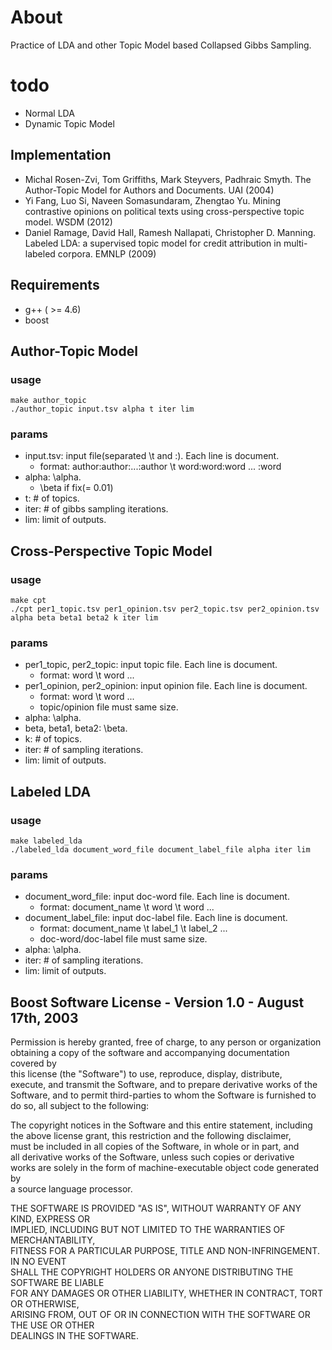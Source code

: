 # About
Practice of LDA and other Topic Model based Collapsed Gibbs Sampling.

# todo  
- Normal LDA  
- Dynamic Topic Model   

## Implementation
- Michal Rosen-Zvi, Tom Griffiths, Mark Steyvers, Padhraic Smyth. The Author-Topic Model for Authors and Documents. UAI (2004)  
- Yi Fang, Luo Si, Naveen Somasundaram, Zhengtao Yu. Mining contrastive opinions on political texts using cross-perspective topic model. WSDM (2012)    
- Daniel Ramage, David Hall, Ramesh Nallapati, Christopher D. Manning. Labeled LDA: a supervised topic model for credit attribution in multi-labeled corpora. EMNLP (2009)   

## Requirements
- g++ ( >= 4.6)   
- boost   


## Author-Topic Model
### usage

    make author_topic
    ./author_topic input.tsv alpha t iter lim
    
### params
- input.tsv: input file(separated \t and :). Each line is document.  
  - format: author:author:...:author \t word:word:word ...  :word
- alpha: \alpha.  
  - \beta if fix(= 0.01)  
- t: # of topics.  
- iter: # of gibbs sampling iterations.  
- lim: limit of outputs.   

## Cross-Perspective Topic Model
### usage

    make cpt
    ./cpt per1_topic.tsv per1_opinion.tsv per2_topic.tsv per2_opinion.tsv alpha beta beta1 beta2 k iter lim
    
### params
- per1\_topic, per2\_topic: input topic file. Each line is document.  
  - format: word \t word ...  
- per1\_opinion, per2\_opinion: input opinion file. Each line is document.  
  - format: word \t word ...  
  - topic/opinion file must same size.  
- alpha: \alpha.  
- beta, beta1, beta2: \beta.   
- k: # of topics.  
- iter: # of sampling iterations.  
- lim: limit of outputs.  

## Labeled LDA
### usage

    make labeled_lda
    ./labeled_lda document_word_file document_label_file alpha iter lim

### params
- document\_word\_file: input doc-word file. Each line is document.  
  - format: document_name \t word \t word ...  
- document\_label_file: input doc-label file. Each line is document.  
  - format: document_name \t label\_1 \t label\_2 ...  
  - doc-word/doc-label file must same size.  
- alpha: \alpha.  
- iter: # of sampling iterations.  
- lim: limit of outputs.  


## Boost Software License - Version 1.0 - August 17th, 2003
Permission is hereby granted, free of charge, to any person or organization  
obtaining a copy of the software and accompanying documentation covered by  
this license (the "Software") to use, reproduce, display, distribute,  
execute, and transmit the Software, and to prepare derivative works of the  
Software, and to permit third-parties to whom the Software is furnished to  
do so, all subject to the following:  
  
The copyright notices in the Software and this entire statement, including  
the above license grant, this restriction and the following disclaimer,  
must be included in all copies of the Software, in whole or in part, and  
all derivative works of the Software, unless such copies or derivative  
works are solely in the form of machine-executable object code generated by  
a source language processor.  
  
THE SOFTWARE IS PROVIDED "AS IS", WITHOUT WARRANTY OF ANY KIND, EXPRESS OR  
IMPLIED, INCLUDING BUT NOT LIMITED TO THE WARRANTIES OF MERCHANTABILITY,  
FITNESS FOR A PARTICULAR PURPOSE, TITLE AND NON-INFRINGEMENT. IN NO EVENT  
SHALL THE COPYRIGHT HOLDERS OR ANYONE DISTRIBUTING THE SOFTWARE BE LIABLE  
FOR ANY DAMAGES OR OTHER LIABILITY, WHETHER IN CONTRACT, TORT OR OTHERWISE,  
ARISING FROM, OUT OF OR IN CONNECTION WITH THE SOFTWARE OR THE USE OR OTHER  
DEALINGS IN THE SOFTWARE.  

